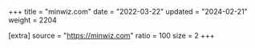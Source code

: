 +++
title = "minwiz.com"
date = "2022-03-22"
updated = "2024-02-21"
weight = 2204

[extra]
source = "https://minwiz.com"
ratio = 100
size = 2
+++
